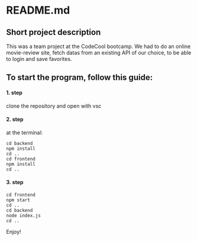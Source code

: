 # README.md

## Short project description

This was a team project at the CodeCool bootcamp. We had to do an online movie-review site, fetch datas from an existing API of our choice, to be able to login and save favorites.

## To start the program, follow this guide:

#### 1. step

clone the repository and open with vsc

#### 2. step

at the terminal:

```
cd backend
npm install
cd ..
cd frontend
npm install
cd ..
```

#### 3. step

```
cd frontend
npm start
cd ..
cd backend
node index.js
cd ..
```

Enjoy!